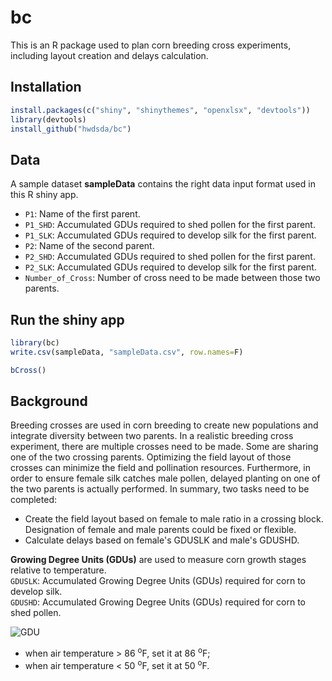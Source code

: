 # bc
This is an R package used to plan corn breeding cross experiments, including layout creation and delays calculation.

## Installation
```r
install.packages(c("shiny", "shinythemes", "openxlsx", "devtools"))
library(devtools)
install_github("hwdsda/bc")
```
## Data
A sample dataset **sampleData** contains the right data input format used in this R shiny app.

* `P1`: Name of the first parent. 
* `P1_SHD`: Accumulated GDUs required to shed pollen for the first parent. 
* `P1_SLK`: Accumulated GDUs required to develop silk for the first parent. 
* `P2`: Name of the second parent. 
* `P2_SHD`: Accumulated GDUs required to shed pollen for the first parent. 
* `P2_SLK`: Accumulated GDUs required to develop silk for the first parent. 
* `Number_of_Cross`: Number of cross need to be made between those two parents. 
 
## Run the shiny app
```r
library(bc)
write.csv(sampleData, "sampleData.csv", row.names=F)

bCross()
```
## Background
Breeding crosses are used in corn breeding to create new populations and integrate diversity between two parents. In a realistic breeding cross experiment, there are multiple crosses need to be made. Some are sharing one of the two crossing parents. Optimizing the field layout of those crosses can minimize the field and pollination resources. Furthermore, in order to ensure female silk catches male pollen, delayed planting on one of the two parents is actually performed. In summary, two tasks need to be completed:  
   * Create the field layout based on female to male ratio in a crossing block. Designation of female and male parents could be fixed or flexible.  
   * Calculate delays based on female's GDUSLK and male's GDUSHD.

**Growing Degree Units (GDUs)** are used to measure corn growth stages relative to temperature.   
`GDUSLK`: Accumulated Growing Degree Units (GDUs) required for corn to develop silk.  
`GDUSHD`: Accumulated Growing Degree Units (GDUs) required for corn to shed pollen.

![GDU](https://latex.codecogs.com/gif.latex?\textup{GDU}=\frac{\textup{Daily&space;Max&space;Air&space;Temperature}&space;&plus;&space;\textup{Daily&space;Min&space;Air&space;Temperature}}{2}-50)         
   * when air temperature > 86 <sup>o</sup>F, set it at 86 <sup>o</sup>F;      
   * when air temperature < 50 <sup>o</sup>F, set it at 50 <sup>o</sup>F.
